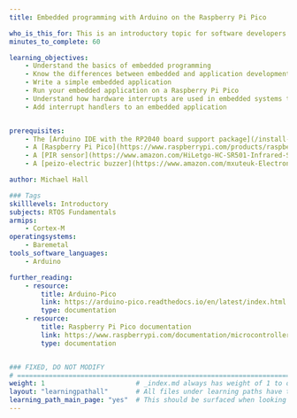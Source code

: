 ```yaml
---
title: Embedded programming with Arduino on the Raspberry Pi Pico

who_is_this_for: This is an introductory topic for software developers interested in embedded programming.
minutes_to_complete: 60

learning_objectives: 
    - Understand the basics of embedded programming
    - Know the differences between embedded and application development
    - Write a simple embedded application
    - Run your embedded application on a Raspberry Pi Pico
    - Understand how hardware interrupts are used in embedded systems to respond to external changes
    - Add interrupt handlers to an embedded application


prerequisites:
    - The [Arduino IDE with the RP2040 board support package](/install-guides/arduino-pico/) installed on your computer
    - A [Raspberry Pi Pico](https://www.raspberrypi.com/products/raspberry-pi-pico/) board
    - A [PIR sensor](https://www.amazon.com/HiLetgo-HC-SR501-Infrared-Sensor-Arduino/dp/B07KZW86YR/ref=sr_1_3?keywords=pir+sensor&qid=1698432931&sr=8-3) for detecting motion
    - A [peizo-electric buzzer](https://www.amazon.com/mxuteuk-Electronic-Computers-Printers-Components/dp/B07VK1GJ9X/ref=sr_1_4?crid=2FAXYI17HZKDB&keywords=piezo+buzzer&qid=1698432968&sprefix=peizo%2Caps%2C148&sr=8-4) for signaling motion

author: Michael Hall

### Tags
skilllevels: Introductory
subjects: RTOS Fundamentals
armips:
    - Cortex-M
operatingsystems:
    - Baremetal
tools_software_languages:
    - Arduino

further_reading:
    - resource:
        title: Arduino-Pico
        link: https://arduino-pico.readthedocs.io/en/latest/index.html
        type: documentation
    - resource:
        title: Raspberry Pi Pico documentation
        link: https://www.raspberrypi.com/documentation/microcontrollers/raspberry-pi-pico.html
        type: documentation


### FIXED, DO NOT MODIFY
# ================================================================================
weight: 1                       # _index.md always has weight of 1 to order correctly
layout: "learningpathall"       # All files under learning paths have this same wrapper
learning_path_main_page: "yes"  # This should be surfaced when looking for related content. Only set for _index.md of learning path content.
---
```

